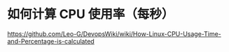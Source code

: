 # 如何计算 CPU 使用率（每秒）

https://github.com/Leo-G/DevopsWiki/wiki/How-Linux-CPU-Usage-Time-and-Percentage-is-calculated
